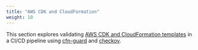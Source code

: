 ```yaml
---
title: "AWS CDK and CloudFormation"
weight: 10
---
```


This section explores validating [AWS CDK and CloudFormation templates](https://docs.aws.amazon.com/AWSCloudFormation/latest/UserGuide/Welcome.html) in a CI/CD pipeline using [cfn-guard](https://aws.amazon.com/blogs/mt/introducing-aws-cloudformation-guard-2-0/) and [checkov](https://www.checkov.io/1.Welcome/Quick%20Start.html).
